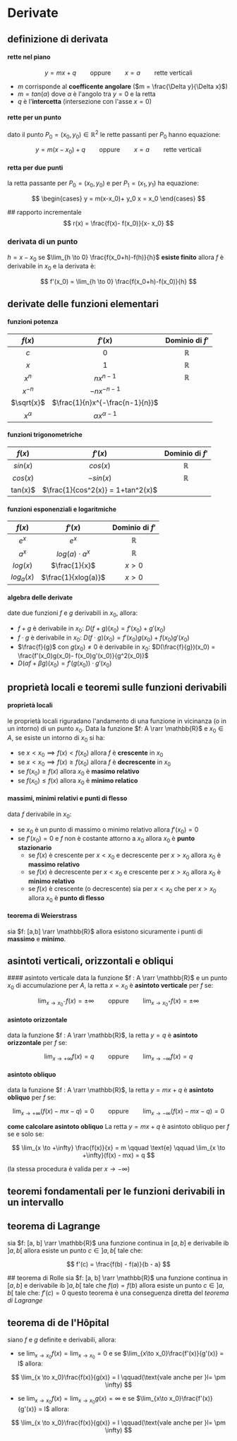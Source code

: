 # Derivate
## definizione di derivata
#### rette nel piano
$$
y = mx+q \qquad \text{oppure} \qquad x=a \qquad \text{rette verticali}
$$
- $m$ corrisponde al **coefficente angolare** ($m = \frac{\Delta y}{\Delta x}$)
- $m = tan(\alpha)$ dove $\alpha$ è l'angolo tra $y=0$ e la retta
- $q$ è l'**intercetta** (intersezione con l'asse $x=0$)

#### rette per un punto
dato il punto $P_0=(x_0, y_0) \in \mathbb{R}^2$ le rette passanti per $P_0$ hanno equazione:

$$
y = m(x-x_0)+q \qquad \text{oppure} \qquad x=a \qquad \text{rette verticali}
$$

#### retta per due punti
la retta passante per $P_0=(x_0, y_0)$ e per $P_1=(x_1, y_1)$ ha equazione:

$$
\begin{cases}
    y = m(x-x_0)+ y_0
    x = x_0
\end{cases}
$$

## rapporto incrementale
$$
r(x) = \frac{f(x)- f(x_0)}{x- x_0}
$$

### derivata di un punto
$h = x- x_0$
se $\lim_{h \to 0} \frac{f(x_0+h)-f(h)}{h}$ **esiste finito** allora $f$ è derivabile in $x_0$ e la derivata è:

$$
f'(x_0) = \lim_{h \to 0} \frac{f(x_0+h)-f(x_0)}{h}
$$

## derivate delle funzioni elementari
#### funzioni potenza
| $f(x)$     | $f'(x)$                         | Dominio di $f'$ |
|:----------:|:-------------------------------:|:---------------:|
| $c$        | 0                               | $\mathbb{R}$    |
| $x$        | 1                               | $\mathbb{R}$    |
| $x^n$      | $nx^{n-1}$                      | $\mathbb{R}$    |
| $x^{-n}$   | $-nx^{-n-1}$                    |                 |
| $\sqrt{x}$ | $\frac{1}{n}x^{-\frac{n-1}{n}}$ |                 |
| $x^\alpha$ | $\alpha x ^{\alpha - 1}$        |                 |

#### funzioni trigonometriche
| $f(x)$   | $f'(x)$                           | Dominio di $f'$ |
|:--------:|:---------------------------------:|:---------------:|
| $sin(x)$ | $cos(x)$                          | $\mathbb{R}$    |
| $cos(x)$ | $-sin(x)$                         | $\mathbb{R}$    |
| tan(x)$  | $\frac{1}{cos^2(x)} = 1+tan^2(x)$ |                 |


#### funzioni esponenziali e logaritmiche
| $f(x)$     | $f'(x)$             | Dominio di $f'$ |
|:----------:|:-------------------:|:---------------:|
| $e^x$      | $e^x$               | $\mathbb{R}$    |
| $a^x$      | $log(a) \cdot a^x$  | $\mathbb{R}$    |
| $log(x)$   | $\frac{1}{x}$       | $x > 0$         |
| $log_a(x)$ | $\frac{1}{xlog(a)}$ | $x > 0$         |

#### algebra delle derivate
date due funzioni $f$ e $g$ derivabili in $x_0$, allora:
- $f+g$ è derivabile in $x_0$: $D(f+g)(x_0) = f'(x_0) + g'(x_0)$
- $f \cdot g$ è derivabile in $x_0$: $D(f \cdot g)(x_0) = f'(x_0)g(x_0)+f(x_0)g'(x_0)$
- $\frac{f}{g}$ con $g(x_0) \not = 0$ è derivabile in $x_0$: $D(\frac{f}{g})(x_0) = \frac{f'(x_0)g(x_0)- f(x_0)g'(x_0)}{g^2(x_0)}$
- $D(\alpha f + \beta g)(x_0)=f'(g(x_0)) \cdot g'(x_0)$

## proprietà locali e teoremi sulle funzioni derivabili

#### proprietà locali
le proprietà locali riguradano l'andamento di una funzione in vicinanza (o in un intorno) di un punto $x_0$.
Data la funzione $f: A \rarr \mathbb{R}$ e $x_0 \in A$, se esiste un intorno di $x_0$ si ha:
- se $x < x_0 \implies f(x) \lt f(x_0)$ allora $f$ è **crescente** in $x_0$
- se $x < x_0 \implies f(x) \ge f(x_0)$ allora $f$ è **decrescente** in $x_0$
- se $f(x_0) \ge f(x)$ allora $x_0$ è **masimo relativo**
- se $f(x_0) \le f(x)$ allora $x_0$ è **minimo relatico**

#### massimi, minimi relativi e punti di flesso
data $f$ derivabile in $x_0$:
- se $x_0$ è un punto di massimo o minimo relativo allora $f'(x_0) = 0$
- se $f'(x_0) = 0$ e $f$ non è costante attorno a $x_0$ allora $x_0$ è **punto stazionario**
  - se $f(x)$ è crescente per $x \lt x_0$ e decrescente per $x \gt x_0$ allora $x_0$ è **massimo relativo**
  - se $f(x)$ è decrescente per $x \lt x_0$ e crescente per $x \gt x_0$ allora $x_0$ è **minimo relativo**
  - se $f(x)$ è crescente (o decrescente) sia per $x \lt x_0$ che per $x \gt x_0$ allora $x_0$ è **punto di flesso**

#### teorema di Weierstrass
sia $f: [a,b] \rarr \mathbb{R}$ allora esistono sicuramente i punti di **massimo** e **minimo**.

## asintoti verticali, orizzontali e obliqui
#### asintoto verticale
data la funzione $f : A \rarr \mathbb{R}$ e un punto $x_0$ di accumulazione per $A$, la retta $x=x_0$ è **asintoto verticale** per $f$ se:

$$
\lim_{x \to x_0^-}f(x) = \pm \infty \qquad \text{oppure} \qquad \lim_{x \to x_0^+}f(x) = \pm \infty
$$

#### asintoto orizzontale
data la funzione $f : A \rarr \mathbb{R}$, la retta $y = q$ è **asintoto orizzontale** per $f$ se:

$$
\lim_{x \to +\infty}f(x) = q \qquad \text{oppure} \qquad \lim_{x\to -\infty}f(x) = q
$$

#### asintoto obliquo
data la funzione $f : A \rarr \mathbb{R}$, la retta $y = mx + q$ è **asintoto obliquo** per $f$ se:

$$
\lim_{x \to +\infty}(f(x) - mx - q) = 0 \qquad \text{oppure} \qquad \lim_{x \to -\infty}(f(x) - mx - q) = 0
$$

**come calcolare asintoto obliquo**
La retta $y = mx + q$ è asintoto obliquo per $f$ se e solo se:

$$
\lim_{x \to +\infty} \frac{f(x)}{x} = m \qquad \text{e} \qquad \lim_{x \to +\infty}(f(x) - mx) = q
$$

(la stessa procedura è valida per $x \to -\infty$)

## teoremi fondamentali per le funzioni derivabili in un intervallo
## teorema di Lagrange
sia $f: [a, b] \rarr \mathbb{R}$ una funzione continua in $[a,b]$ e derivabile ib $]a,b[$ allora esiste un punto $c \in ]a,b[$ tale che:

$$
f'(c) = \frac{f(b) - f(a)}{b - a}
$$

## teorema di Rolle
sia $f: [a, b] \rarr \mathbb{R}$ una funzione continua in $[a,b]$ e derivabile ib $]a,b[$ tale che $f(a) = f(b)$ allora esiste un punto $c \in ]a,b[$ tale che: $f'(c) = 0$
questo teorema è una conseguenza diretta del *teorema di Lagrange*

## teorema di de l'Hôpital
siano $f$ e $g$ definite e derivabili, allora:
- se $\lim_{x \to x_0}f(x) = \lim_{x \to x_0} = 0$ e se $\lim_{x\to x_0}\frac{f'(x)}{g'(x)} = l$ allora:

$$
\lim_{x \to x_0}\frac{f(x)}{g(x)} = l \qquad(\text{vale anche per }l= \pm \infty)
$$

- se $\lim_{x \to x_0}f(x) = \lim_{x \to x_0}g(x)= \infty$ e se $\lim_{x\to x_0}\frac{f'(x)}{g'(x)} = l$ allora:

$$
\lim_{x \to x_0}\frac{f(x)}{g(x)} = l \qquad(\text{vale anche per }l= \pm \infty)
$$